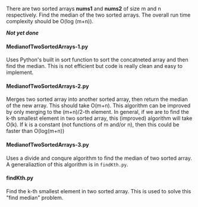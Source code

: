 There are two sorted arrays **nums1** and **nums2** of size m and n respectively. Find the median of the two sorted arrays. The overall run time complexity should be O(log (m+n)).

***Not yet done***

#### MedianofTwoSortedArrays-1.py 
Uses Python's built in sort function to sort the concatneted array and then find the median. This is not efficient but code is really clean and easy to implement. 

#### MedianofTwoSortedArrays-2.py
Merges two sorted array into another sorted array, then return the median of the new array. This should take O(m+n). This algorithm can be improved by only merging to the (m+n)/2-th element. In general, if we are to find the k-th smallest element in two sorted array, this (improved) algorithm will take O(k). If k is a constant (not functions of m and/or n), then this could be faster than O(log(m+n))

#### MedianofTwoSortedArrays-3.py
Uses a divide and conqure algorithm to find the median of two sorted array. A generaliaztion of this algorithm is in ```findKth.py```.

#### findKth.py
Find the k-th smallest element in two sorted array. This is used to solve this "find median" problem.
